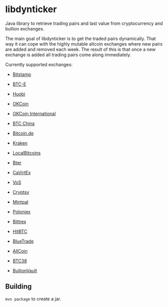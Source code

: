 libdynticker
============

Java library to retrieve trading pairs and last value from cryptocurrency and bullion exchanges.

The main goal of libdynticker is to get the traded pairs dynamically. That way it can cope with the highly mutable altcoin exchanges where new pairs are added and removed each week. The result of this is that once a new exchange is added all trading pairs come along immediately.

Currently supported exchanges:

* [Bitstamp](https://www.bitstamp.net)
* [BTC-E](https://btc-e.com)
* [Huobi](https://www.huobi.com)
* [OKCoin](https://www.okcoin.cn)
* [OKCoin International](https://www.okcoin.com)
* [BTC China](https://btcchina.com)
* [Bitcoin.de](https://www.bitcoin.de)
* [Kraken](https://www.kraken.com)
* [LocalBitcoins](https://localbitcoins.com)
* [Bter](https://bter.com)
* [CaVirtEx](https://www.cavirtex.com)
* [VoS](https://www.vaultofsatoshi.com/)
* [Cryptsy](https://cryptsy.com)
* [Mintpal](https://mintpal.com)
* [Poloniex](https://www.poloniex.com)
* [Bittrex](https://bittrex.com)
* [HitBTC](https://hitbtc.com)
* [BlueTrade](https://bleutrade.com)
* [AllCoin](https://www.allcoin.com)
* [BTC38](http://www.btc38.com)

* [BullionVault](https://www.bullionvault.com)


Building
--------
 `mvn package` to create a jar.
